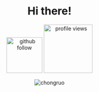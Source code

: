 
<h1 align="center">Hi there! </h1>

<p align="center"> 
  <img src="https://img.shields.io/github/followers/chongruo?label=Followers" width="95px" alt="github follow" />
  <img src="https://komarev.com/ghpvc/?username=chongruo" width="129px" alt="profile views" /> 
</p>

<p align="center"> <img src="https://github-readme-stats.vercel.app/api?username=chongruo&show_icons=true&include_all_commits=true&count_private=true" alt="chongruo" /> </p>


